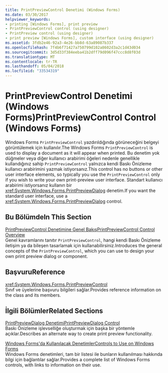 ```yaml
---
title: PrintPreviewControl Denetimi (Windows Forms)
ms.date: 03/30/2017
helpviewer_keywords:
- printing [Windows Forms], print preview
- PrintPreviewControl control (using designer)
- PrintPreview control (using designer)
- print preview [Windows Forms], custom interface (using designer)
ms.assetid: 3fdb2e46-92a3-4e26-bb8d-63a89087b337
ms.openlocfilehash: 7f4b6f71427a750799d102a8602d3a2c1d43d034
ms.sourcegitcommit: 3d5d33f384eeba41b2dff79d096f47ccc8d8f03d
ms.translationtype: MT
ms.contentlocale: tr-TR
ms.lasthandoff: 05/04/2018
ms.locfileid: "33534319"
---
```

# <a name="printpreviewcontrol-control-windows-forms"></a><span data-ttu-id="5d5a8-102">PrintPreviewControl Denetimi (Windows Forms)</span><span class="sxs-lookup"><span data-stu-id="5d5a8-102">PrintPreviewControl Control (Windows Forms)</span></span>
<span data-ttu-id="5d5a8-103">Windows Forms `PrintPreviewControl` yazdırıldığında görüneceğini belgeyi görüntülemek için kullanılır.</span><span class="sxs-lookup"><span data-stu-id="5d5a8-103">The Windows Forms `PrintPreviewControl` is used to display a document as it will appear when printed.</span></span> <span data-ttu-id="5d5a8-104">Bu denetim yok düğmeler veya diğer kullanıcı arabirimi öğeleri nedenle genellikle kullandığınız sahip `PrintPreviewControl` yalnızca kendi Baskı Önizleme kullanıcı arabirimini yazmak istiyorsanız.</span><span class="sxs-lookup"><span data-stu-id="5d5a8-104">This control has no buttons or other user interface elements, so typically you use the `PrintPreviewControl` only if you wish to write your own print-preview user interface.</span></span> <span data-ttu-id="5d5a8-105">Standart kullanıcı arabirimi istiyorsanız kullanın bir <xref:System.Windows.Forms.PrintPreviewDialog> denetim.</span><span class="sxs-lookup"><span data-stu-id="5d5a8-105">If you want the standard user interface, use a <xref:System.Windows.Forms.PrintPreviewDialog> control.</span></span>  
  
## <a name="in-this-section"></a><span data-ttu-id="5d5a8-106">Bu Bölümde</span><span class="sxs-lookup"><span data-stu-id="5d5a8-106">In This Section</span></span>  
 [<span data-ttu-id="5d5a8-107">PrintPreviewControl Denetimine Genel Bakış</span><span class="sxs-lookup"><span data-stu-id="5d5a8-107">PrintPreviewControl Control Overview</span></span>](../../../../docs/framework/winforms/controls/printpreviewcontrol-control-overview-windows-forms.md)  
 <span data-ttu-id="5d5a8-108">Genel kavramlarını tanıtır `PrintPreviewControl`, hangi kendi Baskı Önizleme iletişim ya da bileşen tasarlamak için kullanabilirsiniz.</span><span class="sxs-lookup"><span data-stu-id="5d5a8-108">Introduces the general concepts of the `PrintPreviewControl`, which you can use to design your own print preview dialog or component.</span></span>  
  
## <a name="reference"></a><span data-ttu-id="5d5a8-109">Başvuru</span><span class="sxs-lookup"><span data-stu-id="5d5a8-109">Reference</span></span>  
 <xref:System.Windows.Forms.PrintPreviewControl>  
 <span data-ttu-id="5d5a8-110">Sınıf ve üyelerine başvuru bilgileri sağlar.</span><span class="sxs-lookup"><span data-stu-id="5d5a8-110">Provides reference information on the class and its members.</span></span>  
  
## <a name="related-sections"></a><span data-ttu-id="5d5a8-111">İlgili Bölümler</span><span class="sxs-lookup"><span data-stu-id="5d5a8-111">Related Sections</span></span>  
 [<span data-ttu-id="5d5a8-112">PrintPreviewDialog Denetimi</span><span class="sxs-lookup"><span data-stu-id="5d5a8-112">PrintPreviewDialog Control</span></span>](../../../../docs/framework/winforms/controls/printpreviewdialog-control-windows-forms.md)  
 <span data-ttu-id="5d5a8-113">Baskı Önizleme işlevselliğe oluşturmak için başka bir yöntemle açıklar.</span><span class="sxs-lookup"><span data-stu-id="5d5a8-113">Describes an alternate way to create print preview functionality.</span></span>  
  
 [<span data-ttu-id="5d5a8-114">Windows Forms'da Kullanılacak Denetimler</span><span class="sxs-lookup"><span data-stu-id="5d5a8-114">Controls to Use on Windows Forms</span></span>](../../../../docs/framework/winforms/controls/controls-to-use-on-windows-forms.md)  
 <span data-ttu-id="5d5a8-115">Windows Forms denetimleri, tam bir listesi ile bunların kullanılması hakkında bilgi için bağlantılar sağlar.</span><span class="sxs-lookup"><span data-stu-id="5d5a8-115">Provides a complete list of Windows Forms controls, with links to information on their use.</span></span>

